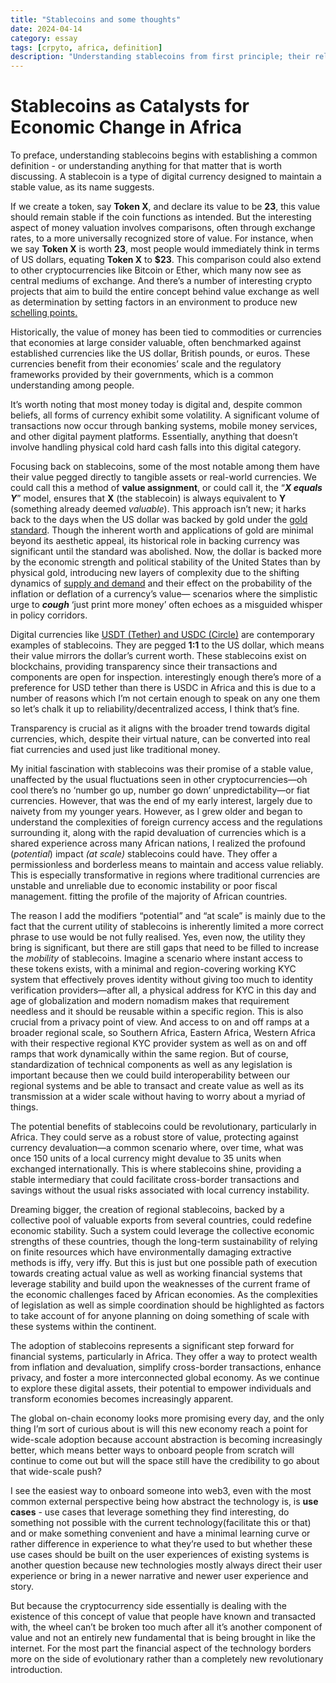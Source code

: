 ```yaml
---
title: "Stablecoins and some thoughts"
date: 2024-04-14
category: essay
tags: [crpyto, africa, definition]
description: "Understanding stablecoins from first principle; their relationship with crypto and the implications of these coins on the Global South."
---
```


# Stablecoins as Catalysts for Economic Change in Africa

To preface, understanding stablecoins begins with establishing a common definition - or understanding anything for that matter that is worth discussing. A stablecoin is a type of digital currency designed to maintain a stable value, as its name suggests.

If we create a token, say **Token X**, and declare its value to be **23**, this value should remain stable if the coin functions as intended. But the interesting aspect of money valuation involves comparisons, often through exchange rates, to a more universally recognized store of value. For instance, when we say **Token X** is worth **23**, most people would immediately think in terms of US dollars, equating **Token X** to **$23**. This comparison could also extend to other cryptocurrencies like Bitcoin or Ether, which many now see as central mediums of exchange. And there’s a number of interesting crypto projects that aim to build the entire concept behind value exchange as well as  determination by setting factors in an environment to produce new [schelling points.]([https://en.wikipedia.org/wiki/Focal_point_(game_theory)](https://en.wikipedia.org/wiki/Focal_point_(game_theory)))

Historically, the value of money has been tied to commodities or currencies that economies at large consider valuable, often benchmarked against established currencies like the US dollar, British pounds, or euros. These currencies benefit from their economies’ scale and the regulatory frameworks provided by their governments, which is a common understanding among people.

It’s worth noting that most money today is digital and, despite common beliefs, all forms of currency exhibit some volatility. A significant volume of transactions now occur through banking systems, mobile money services, and other digital payment platforms. Essentially, anything that doesn’t involve handling physical cold hard cash falls into this digital category.

Focusing back on stablecoins, some of the most notable among them have their value pegged directly to tangible assets or real-world currencies. We could call this a method of **value assignment**, or could call it, the “***X equals Y***” model, ensures that **X** (the stablecoin) is always equivalent to **Y** (something already deemed *valuable*). This approach isn’t new; it harks back to the days when the US dollar was backed by gold under the [gold standard](https://en.wikipedia.org/wiki/Gold_standard). Though the inherent worth and applications of gold are minimal beyond its aesthetic appeal, its historical role in backing currency was significant until the standard was abolished. Now, the dollar is backed more by the economic strength and political stability of the United States than by physical gold, introducing new layers of complexity due to the shifting dynamics of [supply and demand](https://www.britannica.com/money/supply-and-demand) and their effect on the probability of the inflation or deflation of a currency’s value— scenarios where the simplistic urge to ***cough*** ‘just print more money’ often echoes as a misguided whisper in policy corridors.

Digital currencies like [USDT (Tether) and USDC (Circle)](https://www.coingecko.com/learn/fiat-backed-stablecoins-usdc-vs-usdt) are contemporary examples of stablecoins. They are pegged **1:1** to the US dollar, which means their value mirrors the dollar’s current worth. These stablecoins exist on blockchains, providing transparency since their transactions and components are open for inspection. interestingly enough there’s more of a preference for USD tether than there is USDC in Africa and this is due to a number of reasons which I’m not certain enough to speak on any one them so let’s chalk it up to reliability/decentralized access, I think that’s fine.

Transparency is crucial as it aligns with the broader trend towards digital currencies, which, despite their virtual nature, can be converted into real fiat currencies and used just like traditional money.

My initial fascination with stablecoins was their promise of a stable value, unaffected by the usual fluctuations seen in other cryptocurrencies—oh cool there’s no ‘number go up, number go down’ unpredictability—or fiat currencies. However, that was the end of my early interest, largely due to naivety from my younger years. However, as I grew older and began to understand the complexities of foreign currency access and the regulations surrounding it, along with the rapid devaluation of currencies which is a shared experience across many African nations, I realized the profound (*potential*) impact *(at scale)* stablecoins could have. They offer a permissionless and borderless means to maintain and access value reliably. This is especially transformative in regions where traditional currencies are unstable and unreliable due to economic instability or poor fiscal management. fitting the profile of the majority of African countries.

The reason I add the modifiers “potential” and “at scale” is mainly due to the fact that the current utility of stablecoins is inherently limited a more correct phrase to use would be not fully realised. Yes, even now, the utility they bring is significant, but there are still gaps that need to be filled to increase the *mobility* of stablecoins. Imagine a scenario where instant access to these tokens exists, with a minimal and region-covering working KYC system that effectively proves identity without giving too much to identity verification providers—after all, a physical address for KYC in this day and age of globalization and modern nomadism makes that requirement needless and it should be reusable within a specific region. This is also crucial from a privacy point of view. And access to on and off ramps at a broader regional scale, so Southern Africa, Eastern Africa, Western Africa with their respective regional KYC provider system as well as on and off ramps that work dynamically within the same region. But of course, standardization of technical components as well as any legislation is important because then we could build interoperability between our regional systems and be able to transact and create value as well as its transmission at a wider scale without having to worry about a myriad of things.

The potential benefits of stablecoins could be revolutionary, particularly in Africa. They could serve as a robust store of value, protecting against currency devaluation—a common scenario where, over time, what was once 150 units of a local currency might devalue to 35 units when exchanged internationally. This is where stablecoins shine, providing a stable intermediary that could facilitate cross-border transactions and savings without the usual risks associated with local currency instability.

Dreaming bigger, the creation of regional stablecoins, backed by a collective pool of valuable exports from several countries, could redefine economic stability. Such a system could leverage the collective economic strengths of these countries, though the long-term sustainability of relying on finite resources which have environmentally damaging extractive methods is iffy, very iffy. But this is just but one possible path of execution towards creating actual value as well as working financial systems that leverage stability and build upon the weaknesses of the current frame of the economic challenges faced by African economies. As the complexities of legislation as well as simple coordination should be highlighted as factors to take account of for anyone planning on doing something of scale with these systems within the continent.

The adoption of stablecoins represents a significant step forward for financial systems, particularly in Africa. They offer a way to protect wealth from inflation and devaluation, simplify cross-border transactions, enhance privacy, and foster a more interconnected global economy. As we continue to explore these digital assets, their potential to empower individuals and transform economies becomes increasingly apparent.

The global on-chain economy looks more promising every day, and the only thing I’m sort of curious about is will this new economy reach a point for wide-scale adoption because account abstraction is becoming increasingly better, which means better ways to onboard people from scratch will continue to come out but will the space still have the credibility to go about that wide-scale push?

I see the easiest way to onboard someone into web3, even with the most common external perspective being how abstract the technology is, is **use cases** - use cases that leverage something they find interesting, do something not possible with the current technology(facilitate this or that) and or make something convenient and have a minimal learning curve or rather difference in experience to what they’re used to but whether these use cases should be built on the user experiences of existing systems is another question because new technologies mostly always direct their user experience or bring in a newer narrative and newer user experience and story.

But because the cryptocurrency side essentially is dealing with the existence of this concept of value that people have known and transacted with, the wheel can’t be broken too much after all it’s another component of value and not an entirely new fundamental that is being brought in like the internet. For the most part the financial aspect of the technology borders more on the side of evolutionary rather than a completely new revolutionary introduction.